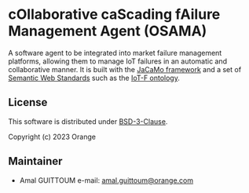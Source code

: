 # cOllaborative caScading fAilure Management Agent (OSAMA)
A software agent to be integrated into market failure management platforms, allowing them to manage IoT failures in an automatic and collaborative manner. It is built with the [JaCaMo framework](https://jacamo.sourceforge.net/) and a set of [Semantic Web Standards](https://www.w3.org/standards/semanticweb/) such as the [IoT-F ontology](https://github.com/Orange-OpenSource/collaborativeDM-IoTF-ontology-documentation).
## License
 
 This software is distributed under [BSD-3-Clause](LICENCE). 

Copyright (c) 2023 Orange


## Maintainer
 
 * Amal GUITTOUM e-mail: amal.guittoum@orange.com
